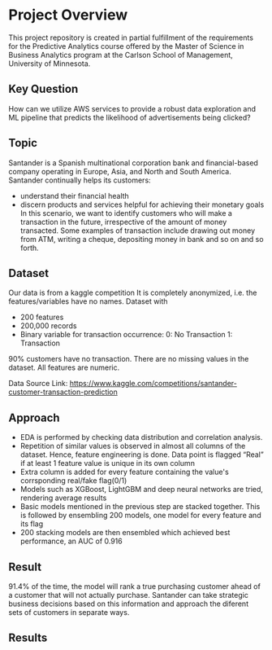 # Project Overview
This project repository is created in partial fulfillment of the requirements for the Predictive Analytics course offered by the Master of Science in Business Analytics program at the Carlson School of Management, University of Minnesota.

## Key Question
How can we utilize AWS services to provide a robust data exploration and ML pipeline that predicts the likelihood of advertisements being clicked?

## Topic
Santander is a Spanish multinational corporation bank and financial-based company operating in Europe, Asia, and North and South America. Santander continually helps its customers:
- understand their financial health
- discern products and services helpful for achieving their monetary goals
In this scenario, we want to identify customers who will make a transaction in the future, irrespective of the amount of money transacted. Some examples of transaction include drawing out money from ATM, writing a cheque, depositing money in bank and so on and so forth.


## Dataset
Our data is from a kaggle competition It is completely anonymized, i.e. the features/variables have no names. Dataset with
- 200 features
- 200,000 records 
- Binary variable for transaction occurrence:
    0: No Transaction
    1: Transaction

90% customers have no transaction. There are no missing values in the dataset. All features are numeric.

Data Source Link: https://www.kaggle.com/competitions/santander-customer-transaction-prediction

## Approach
- EDA is performed by checking data distribution and correlation analysis.
- Repetition of similar values is observed in almost all columns of the dataset. Hence, feature engineering is done. Data point is flagged “Real” if at least 1 feature value is  unique in its own column
- Extra column is added for every feature containing the value's corrsponding real/fake flag(0/1)
- Models such as XGBoost, LightGBM and deep neural networks are tried, rendering average results
- Basic models mentioned in the previous step are stacked together. This is followed by ensembling 200 models, one model for every feature and its flag
- 200 stacking models are then ensembled which achieved best performance, an AUC of 0.916

## Result
91.4% of the time, the model will rank a true purchasing customer ahead of a customer that will not actually purchase. Santander can take strategic business decisions based on this information and approach the diferent sets of customers in separate ways.


## Results
